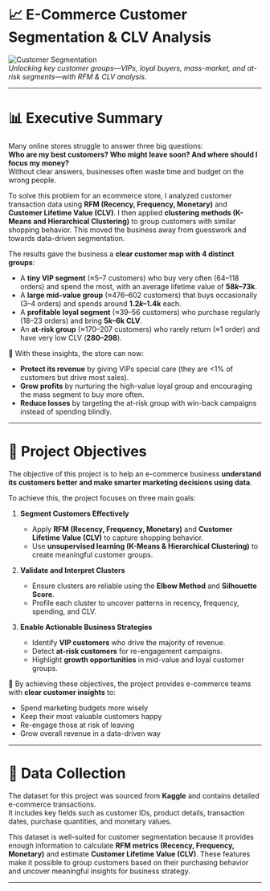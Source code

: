 # 📈 E-Commerce Customer Segmentation & CLV Analysis

![Customer Segmentation](https://github.com/user-attachments/assets/7b257d34-675f-44f1-8fb3-309ec183a9ea)  
*Unlocking key customer groups—VIPs, loyal buyers, mass-market, and at-risk segments—with RFM & CLV analysis.*


---

# 📊 Executive Summary

Many online stores struggle to answer three big questions:  
**Who are my best customers? Who might leave soon? And where should I focus my money?**  
Without clear answers, businesses often waste time and budget on the wrong people.

To solve this problem for an ecommerce store, I analyzed customer transaction data using **RFM (Recency, Frequency, Monetary)** and **Customer Lifetime Value (CLV)**. I then applied **clustering methods (K-Means and Hierarchical Clustering)** to group customers with similar shopping behavior. This moved the business away from guesswork and towards data-driven segmentation.

The results gave the business a **clear customer map with 4 distinct groups**:  
- A **tiny VIP segment** (≈5–7 customers) who buy very often (64–118 orders) and spend the most, with an average lifetime value of **$58k–$73k**.  
- A **large mid-value group** (≈476–602 customers) that buys occasionally (3–4 orders) and spends around **$1.2k–$1.4k** each.  
- A **profitable loyal segment** (≈39–56 customers) who purchase regularly (18–23 orders) and bring **$5k–$6k CLV**.  
- An **at-risk group** (≈170–207 customers) who rarely return (≈1 order) and have very low CLV (**$280–$298**).  

🎉 With these insights, the store can now:  
- **Protect its revenue** by giving VIPs special care (they are <1% of customers but drive most sales).  
- **Grow profits** by nurturing the high-value loyal group and encouraging the mass segment to buy more often.  
- **Reduce losses** by targeting the at-risk group with win-back campaigns instead of spending blindly.  

---

# 🎯 Project Objectives

The objective of this project is to help an e-commerce business **understand its customers better and make smarter marketing decisions using data**.  

To achieve this, the project focuses on three main goals:

1. **Segment Customers Effectively**  
   - Apply **RFM (Recency, Frequency, Monetary)** and **Customer Lifetime Value (CLV)** to capture shopping behavior.  
   - Use **unsupervised learning (K-Means & Hierarchical Clustering)** to create meaningful customer groups.  

2. **Validate and Interpret Clusters**  
   - Ensure clusters are reliable using the **Elbow Method** and **Silhouette Score**.  
   - Profile each cluster to uncover patterns in recency, frequency, spending, and CLV.  

3. **Enable Actionable Business Strategies**  
   - Identify **VIP customers** who drive the majority of revenue.  
   - Detect **at-risk customers** for re-engagement campaigns.  
   - Highlight **growth opportunities** in mid-value and loyal customer groups.  

📌 By achieving these objectives, the project provides e-commerce teams with **clear customer insights** to:  
- Spend marketing budgets more wisely  
- Keep their most valuable customers happy  
- Re-engage those at risk of leaving  
- Grow overall revenue in a data-driven way  

---

# 📂 Data Collection

The dataset for this project was sourced from **Kaggle** and contains detailed e-commerce transactions.  
It includes key fields such as customer IDs, product details, transaction dates, purchase quantities, and monetary values.  

This dataset is well-suited for customer segmentation because it provides enough information to calculate **RFM metrics (Recency, Frequency, Monetary)** and estimate **Customer Lifetime Value (CLV)**. These features make it possible to group customers based on their purchasing behavior and uncover meaningful insights for business strategy.

---

